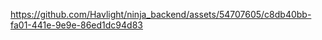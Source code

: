 



https://github.com/Havlight/ninja_backend/assets/54707605/c8db40bb-fa01-441e-9e9e-86ed1dc94d83


